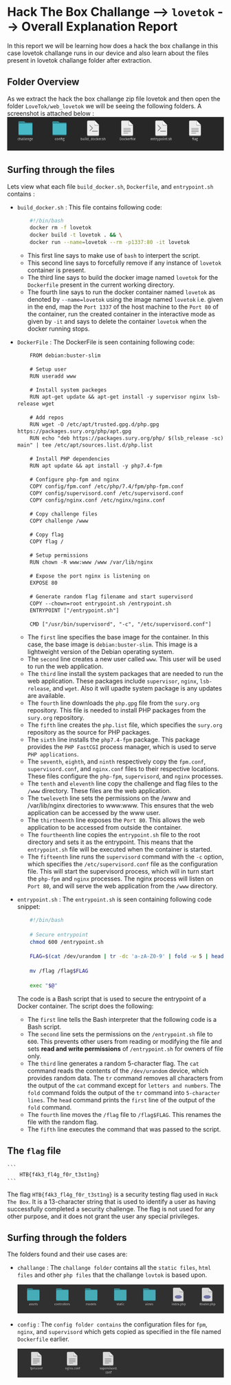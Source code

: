 # Hack The Box Challange --> `lovetok` --> Overall Explanation Report

In this report we will be learning how does a hack the box challange in this case lovetok challange runs in our device and also learn about the files present in lovetok challange folder after extraction.

## Folder Overview
As we extract the hack the box challange zip file lovetok and then open the folder `LoveTok/web_lovetok` we will be seeing the following folders. A screenshot is attached below :
<img src="assets/readmefileassets/folder_view.png" alt="folder screenshot" title="MyFolder">

## Surfing through the files
Lets view what each file `build_docker.sh`, `Dockerfile`, and `entrypoint.sh` contains :

- `build_docker.sh` : 
    This file contains following code:
    ```sh
        #!/bin/bash
        docker rm -f lovetok
        docker build -t lovetok . && \
        docker run --name=lovetok --rm -p1337:80 -it lovetok
    ```
    - This first line says to make use of `bash` to interpert the script.
    - This second line says to forcefully remove if any instance of `lovetok` container is present.
    - The third line says to build the docker image named `lovetok` for the `Dockerfile` present in the current working directory.
    - The fourth line says to run the docker container named `lovetok` as denoted by `--name=lovetok` using the image named `lovetok` i.e. given in the end, map the `Port 1337` of the host machine to the `Port 80` of the container, run the created container in the interactive mode as given by `-it` and says to delete the container `lovetok` when the docker running stops.

- `DockerFile` :
    The DockerFile is seen containing following code:
    ```
        FROM debian:buster-slim

        # Setup user
        RUN useradd www

        # Install system packeges
        RUN apt-get update && apt-get install -y supervisor nginx lsb-release wget

        # Add repos
        RUN wget -O /etc/apt/trusted.gpg.d/php.gpg https://packages.sury.org/php/apt.gpg
        RUN echo "deb https://packages.sury.org/php/ $(lsb_release -sc) main" | tee /etc/apt/sources.list.d/php.list

        # Install PHP dependencies
        RUN apt update && apt install -y php7.4-fpm

        # Configure php-fpm and nginx
        COPY config/fpm.conf /etc/php/7.4/fpm/php-fpm.conf
        COPY config/supervisord.conf /etc/supervisord.conf
        COPY config/nginx.conf /etc/nginx/nginx.conf

        # Copy challenge files
        COPY challenge /www

        # Copy flag
        COPY flag /

        # Setup permissions
        RUN chown -R www:www /www /var/lib/nginx

        # Expose the port nginx is listening on
        EXPOSE 80

        # Generate random flag filename and start supervisord
        COPY --chown=root entrypoint.sh /entrypoint.sh
        ENTRYPOINT ["/entrypoint.sh"]

        CMD ["/usr/bin/supervisord", "-c", "/etc/supervisord.conf"]
    ```
    - The `first` line specifies the base image for the container. In this case, the base image is `debian:buster-slim`. This image is a lightweight version of the Debian operating system.
    - The `second` line creates a new user called `www`. This user will be used to run the web application.
    - The `third` line install the system packages that are needed to run the web application. These packages include `supervisor`, `nginx`, `lsb-release`, and `wget`. Also it will upadte system package is any updates are available.
    - The `fourth` line downloads the `php.gpg` file from the `sury.org` repository. This file is needed to install PHP packages from the `sury.org` repository.
    - The `fifth` line creates the `php.list` file, which specifies the `sury.org` repository as the source for PHP packages.
    - The `sixth` line installs the `php7.4-fpm` package. This package provides the `PHP FastCGI` process manager, which is used to serve `PHP applications`.
    - The `seventh`, `eighth`, and `ninth` respectively copy the `fpm.conf`, `supervisord.conf`, and `nginx.conf` files to their respective locations. These files configure the `php-fpm`, `supervisord`, and `nginx` processes.
    - The `tenth` and `eleventh` line copy the challenge and flag files to the `/www` directory. These files are the web application.
    - The `tweleveth` line sets the permissions on the /www and /var/lib/nginx directories to www:www. This ensures that the web application can be accessed by the www user.
    - The `thirtheenth` line exposes the `Port 80`. This allows the web application to be accessed from outside the container.
    - The `fourtheenth` line copies the `entrypoint.sh` file to the root directory and sets it as the entrypoint. This means that the `entrypoint.sh` file will be executed when the container is started.
    - The `fifteenth` line runs the `supervisord` command with the `-c` option, which specifies the `/etc/supervisord.conf` file as the configuration file. This will start the supervisord process, which will in turn start the `php-fpm` and `nginx` processes. The nginx process will listen on `Port 80`, and will serve the web application from the `/www` directory.

- `entrypoint.sh` :
    The `entrypoint.sh` is seen containing following code snippet:
    ```sh
        #!/bin/bash

        # Secure entrypoint
        chmod 600 /entrypoint.sh

        FLAG=$(cat /dev/urandom | tr -dc 'a-zA-Z0-9' | fold -w 5 | head -n 1)

        mv /flag /flag$FLAG

        exec "$@"
    ``` 
    The code is a Bash script that is used to secure the entrypoint of a Docker container. The script does the following:
    - The `first` line tells the Bash interpreter that the following code is a Bash script.
    - The `second` line sets the permissions on the `/entrypoint.sh` file to `600`. This prevents other users from reading or modifying the file and sets **read and write permissions** of `/entrypoint.sh` for owners of file only.
    - The `third` line generates a random 5-character flag. The `cat` command reads the contents of the `/dev/urandom` device, which provides random data. The `tr` command removes all characters from the output of the `cat` command except for `letters and numbers`. The `fold` command folds the output of the `tr` command into `5-character lines`. The `head` command prints the `first` line of the output of the `fold` command.
    - The `fourth` line moves the `/flag` file to `/flag$FLAG`. This renames the file with the random flag.
    - The `fifth` line executes the command that was passed to the script.

## The `flag` file
    ```
        HTB{f4k3_fl4g_f0r_t3st1ng}
    ```
The flag `HTB{f4k3_fl4g_f0r_t3st1ng}` is a security testing flag used in `Hack The Box`. It is a 13-character string that is used to identify a user as having successfully completed a security challenge. The flag is not used for any other purpose, and it does not grant the user any special privileges.

## Surfing through the folders 
The folders found and their use cases are:
- `challange` : The `challange folder` contains all the `static files`, `html files` and other `php files` that the challange `lovtok` is based upon.

    <img src="assets/readmefileassets/challange.png" alt="challange folder screenshot" title="challange">

- `config` : The `config folder contains` the configuration files for `fpm`, `nginx`, and `supervisord` which gets copied as specified in the file named `Dockerfile` earlier. 

    <img src="assets/readmefileassets/config.png" alt="config folder screenshot" title="config">








